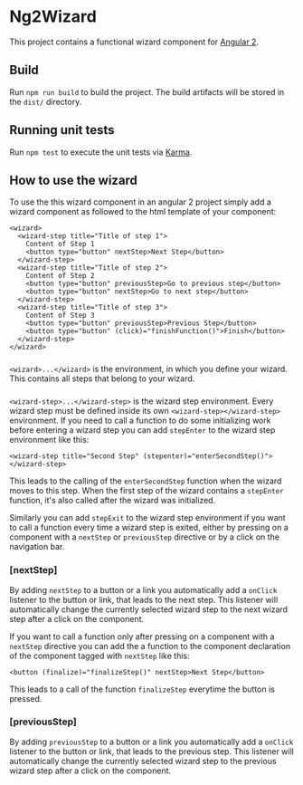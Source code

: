# Ng2Wizard

This project contains a functional wizard component for [Angular 2](https://angular.io/).

## Build

Run `npm run build` to build the project. The build artifacts will be stored in the `dist/` directory.

## Running unit tests

Run `npm test` to execute the unit tests via [Karma](https://karma-runner.github.io).

## How to use the wizard

To use the this wizard component in an angular 2 project simply add a wizard component as followed to the html template of your component:

```angular2html
<wizard>
  <wizard-step title="Title of step 1">
    Content of Step 1
    <button type="button" nextStep>Next Step</button>
  </wizard-step>
  <wizard-step title="Title of step 2">
    Content of Step 2
    <button type="button" previousStep>Go to previous step</button>
    <button type="button" nextStep>Go to next step</button>
  </wizard-step>
  <wizard-step title="Title of step 3">
    Content of Step 3
    <button type="button" previousStep>Previous Step</button>
    <button type="button" (click)="finishFunction()">Finish</button>
  </wizard-step>
</wizard>
``` 

### <wizard>
`<wizard>...</wizard>` is the environment, in which you define your wizard.
This contains all steps that belong to your wizard.

### <wizard-step>
`<wizard-step>...</wizard-step>` is the wizard step environment. 
Every wizard step must be defined inside its own `<wizard-step></wizard-step>` environment.
If you need to call a function to do some initializing work before entering a wizard step you can add `stepEnter` to the wizard step environment like this:

```angular2html
<wizard-step title="Second Step" (stepenter)="enterSecondStep()"></wizard-step>
```

This leads to the calling of the `enterSecondStep` function when the wizard moves to this step.
When the first step of the wizard contains a `stepEnter` function, it's also called after the wizard was initialized. 

Similarly you can add `stepExit` to the wizard step environment if you want to call a function every time a wizard step is exited,
either by pressing on a component with a `nextStep` or `previousStep` directive or by a click on the navigation bar. 

### [nextStep]
By adding `nextStep` to a button or a link you automatically add a `onClick` listener to the button or link, that leads to the next step.
This listener will automatically change the currently selected wizard step to the next wizard step after a click on the component.

If you want to call a function only after pressing on a component with a `nextStep` directive you can add the a function to the component declaration of the component tagged with `nextStep` like this:

```angular2html
<button (finalize)="finalizeStep()" nextStep>Next Step</button>
```

This leads to a call of the function `finalizeStep` everytime the button is pressed.

### [previousStep]
By adding `previousStep` to a button or a link you automatically add a `onClick` listener to the button or link, that leads to the previous step.
This listener will automatically change the currently selected wizard step to the previous wizard step after a click on the component.
